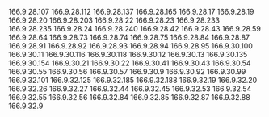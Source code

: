 166.9.28.107
166.9.28.112
166.9.28.137
166.9.28.165
166.9.28.17
166.9.28.19
166.9.28.20
166.9.28.203
166.9.28.22
166.9.28.23
166.9.28.233
166.9.28.235
166.9.28.24
166.9.28.240
166.9.28.42
166.9.28.43
166.9.28.59
166.9.28.64
166.9.28.73
166.9.28.74
166.9.28.75
166.9.28.84
166.9.28.87
166.9.28.91
166.9.28.92
166.9.28.93
166.9.28.94
166.9.28.95
166.9.30.100
166.9.30.11
166.9.30.116
166.9.30.118
166.9.30.12
166.9.30.13
166.9.30.135
166.9.30.154
166.9.30.21
166.9.30.22
166.9.30.41
166.9.30.43
166.9.30.54
166.9.30.55
166.9.30.56
166.9.30.57
166.9.30.9
166.9.30.92
166.9.30.99
166.9.32.101
166.9.32.125
166.9.32.185
166.9.32.188
166.9.32.19
166.9.32.20
166.9.32.26
166.9.32.27
166.9.32.44
166.9.32.45
166.9.32.53
166.9.32.54
166.9.32.55
166.9.32.56
166.9.32.84
166.9.32.85
166.9.32.87
166.9.32.88
166.9.32.9
